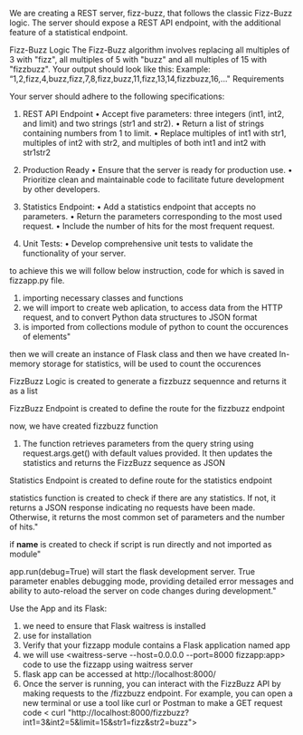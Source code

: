 We are creating a REST server, fizz-buzz, that follows the classic Fizz-Buzz logic. The server should expose a REST API endpoint, with the additional feature of a statistical endpoint.

Fizz-Buzz Logic
The Fizz-Buzz algorithm involves replacing all multiples of 3 with "fizz", all multiples of 5 with "buzz" and all multiples of 15 with "fizzbuzz". Your output should look like this:
Example: “1,2,fizz,4,buzz,fizz,7,8,fizz,buzz,11,fizz,13,14,fizzbuzz,16,..."
Requirements

Your server should adhere to the following specifications:

1. REST API Endpoint
•	Accept five parameters: three integers (int1, int2, and limit) and two strings (str1 and str2).
•	Return a list of strings containing numbers from 1 to limit.
•	Replace multiples of int1 with str1, multiples of int2 with str2, and multiples of both int1 and int2 with str1str2

2. Production Ready
•	Ensure that the server is ready for production use.
•	Prioritize clean and maintainable code to facilitate future development by other developers.

3. Statistics Endpoint:
•	Add a statistics endpoint that accepts no parameters.
•	Return the parameters corresponding to the most used request.
•	Include the number of hits for the most frequent request.

4. Unit Tests:
•	Develop comprehensive unit tests to validate the functionality of your server.

to achieve this we will follow below instruction, code for which is saved in fizzapp.py file.

1. importing necessary classes and functions
2. we will import <Flask> to create web aplication, <request> to access data from the HTTP request, and <jsonify> to convert Python data structures to JSON format
3. <Counter> is imported from collections module of python to count the occurences of elements" 

then we will create an instance of Flask class and then we have created In-memory storage for statistics, will be used to count the occurences 
  
FizzBuzz Logic is created to generate a fizzbuzz sequennce and returns it as a list

FizzBuzz Endpoint is created to define the route for the fizzbuzz endpoint

now, we have created fizzbuzz function 

1. The function retrieves parameters from the query string using request.args.get() with default values provided. It then updates the statistics and returns the FizzBuzz sequence as JSON
   
Statistics Endpoint is created to define route for the statistics endpoint

statistics function is created to check if there are any statistics. If not, it returns a JSON response indicating no requests have been made. Otherwise, it returns the most common set of parameters and the number of hits." 

if __name__  is created to check if script is run directly and not imported as module" 


app.run(debug=True) will start the flask development server. 
True parameter enables debugging mode, providing detailed error messages and ability to auto-reload the server on code changes during development." 


Use the App and its Flask:

1. we need to ensure that Flask waitress is installed
2. use <pip install Flask waitress> for installation
3. Verify that your fizzapp module contains a Flask application named app
4. we will use <waitress-serve --host=0.0.0.0 --port=8000 fizzapp:app> code to use the fizzapp using waitress server
5. flask app can be accessed at http://localhost:8000/
6. Once the server is running, you can interact with the FizzBuzz API by making requests to the /fizzbuzz endpoint. For example, you can open a new terminal or use a tool like curl or Postman to make a GET request
   code < curl "http://localhost:8000/fizzbuzz?int1=3&int2=5&limit=15&str1=fizz&str2=buzz"> 
